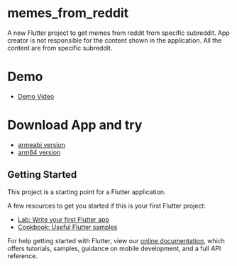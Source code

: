 # memes_from_reddit

A new Flutter project to get memes from reddit from specific subreddit.
App creator is not responsible for the content shown in the application.
All the content are from specific subreddit.

# Demo

- [Demo Video](https://drive.google.com/file/d/1VCWKt7ZqP48LONAAKOyYJgx-XZU2jm-1/view?usp=sharing)

# Download App and try
- [armeabi version](https://drive.google.com/file/d/1Vif8uF84s_-6CvNnV19cs1DZfQ5PywX5/view?usp=sharing)
- [arm64 version](https://drive.google.com/file/d/1h6HkN8aCIvNjCvUAWZ8hx97VQzjAdBn4/view?usp=sharing)

## Getting Started

This project is a starting point for a Flutter application.

A few resources to get you started if this is your first Flutter project:

- [Lab: Write your first Flutter app](https://flutter.dev/docs/get-started/codelab)
- [Cookbook: Useful Flutter samples](https://flutter.dev/docs/cookbook)

For help getting started with Flutter, view our
[online documentation](https://flutter.dev/docs), which offers tutorials,
samples, guidance on mobile development, and a full API reference.
